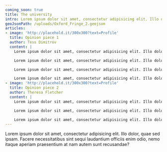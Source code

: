 ```yaml
---
coming_soon: true
title: The university
intro: Lorem ipsum dolor sit amet, consectetur adipisicing elit. Illo dolor, quae sed ipsam.
geoJsonPath: /uploads/Oxford_Fringe_2.geojson
articles:
- image: 'http://placehold.it/300x300?text=Profile'
  title: Opinion piece 1
  author: Tess Dimitrov
  content: |
    Lorem ipsum dolor sit amet, consectetur adipisicing elit. Illo dolor, quae sed ipsam. Facere necessitatibus sint sequi laudantium officiis enim odio, nemo itaque aperiam praesentium at nam autem sunt recusandae?

    Lorem ipsum dolor sit amet, consectetur adipisicing elit. Illo dolor, quae sed ipsam. Facere necessitatibus sint sequi laudantium officiis enim odio, nemo itaque aperiam praesentium at nam autem sunt recusandae?

    Lorem ipsum dolor sit amet, consectetur adipisicing elit. Illo dolor, quae sed ipsam. Facere necessitatibus sint sequi laudantium officiis enim odio, nemo itaque aperiam praesentium at nam autem sunt recusandae?

    Lorem ipsum dolor sit amet, consectetur adipisicing elit. Illo dolor, quae sed ipsam. Facere necessitatibus sint sequi laudantium officiis enim odio, nemo itaque aperiam praesentium at nam autem sunt recusandae?
- image: 'http://placehold.it/300x300?text=Profile'
  title: Opinion piece 2
  author: Theresa Fletcher
  content: |
    Lorem ipsum dolor sit amet, consectetur adipisicing elit. Illo dolor, quae sed ipsam. Facere necessitatibus sint sequi laudantium officiis enim odio, nemo itaque aperiam praesentium at nam autem sunt recusandae?

    Lorem ipsum dolor sit amet, consectetur adipisicing elit. Illo dolor, quae sed ipsam. Facere necessitatibus sint sequi laudantium officiis enim odio, nemo itaque aperiam praesentium at nam autem sunt recusandae?

    Lorem ipsum dolor sit amet, consectetur adipisicing elit. Illo dolor, quae sed ipsam. Facere necessitatibus sint sequi laudantium officiis enim odio, nemo itaque aperiam praesentium at nam autem sunt recusandae?
---
```

Lorem ipsum dolor sit amet, consectetur adipisicing elit. Illo dolor, quae sed ipsam. Facere necessitatibus sint sequi laudantium officiis enim odio, nemo itaque aperiam praesentium at nam autem sunt recusandae?
